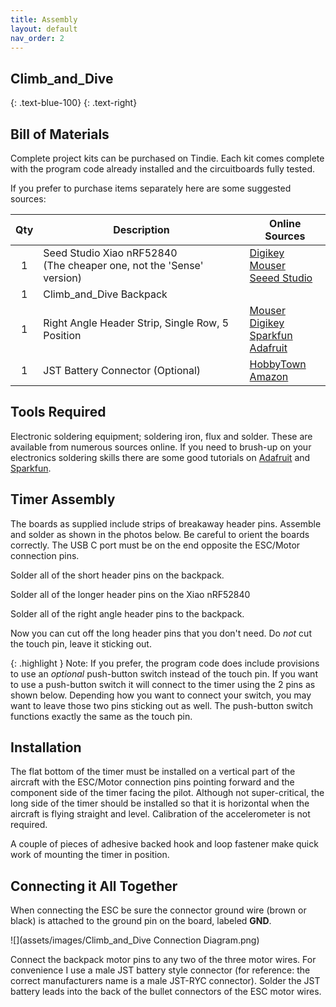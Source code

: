 ```yaml
---
title: Assembly
layout: default
nav_order: 2
---
```


## **Climb_and_Dive** ##
{: .text-blue-100}
{: .text-right}

## Bill of Materials ##

Complete project kits can be purchased on Tindie.  Each kit comes complete with the program code already installed and  the circuitboards fully tested.

If you prefer to purchase items separately here are some suggested sources:

| Qty | Description | Online Sources |
| :---: | ----------- | ------------- |
| 1 | Seed Studio Xiao nRF52840<br>(The cheaper one, not the 'Sense' version) | [Digikey][9]<br>[Mouser][10]<br>[Seeed Studio][11]  |
| 1 | Climb_and_Dive Backpack |  |
| 1 | Right Angle Header Strip, Single Row, 5 Position | [Mouser][5]<br>[Digikey][6]<br>[Sparkfun][3]<br>[Adafruit][4] |
| 1 | JST Battery Connector (Optional) | [HobbyTown][7]<br>[Amazon][8] |

## Tools Required ##

Electronic soldering equipment; soldering iron, flux and solder.  These are available from numerous sources online.  If you need to brush-up on your electronics soldering skills there are some good tutorials on [Adafruit][1] and [Sparkfun][2].

## Timer Assembly ##

The boards as supplied include strips of breakaway header pins.  Assemble and solder as shown in the photos below.  Be careful to orient the boards correctly.  The USB C port must be on the end opposite the ESC/Motor connection pins.



Solder all of the short header pins on the backpack.

Solder all of the longer header pins on the Xiao nRF52840

Solder all of the right angle header pins to the backpack.

Now you can cut off the long header pins that you don't need.  Do *not* cut the touch pin, leave it sticking out.

{: .highlight }
Note: If you prefer, the program code does include provisions to use an *optional* push-button switch instead of the touch pin.  If you want to use a push-button switch it will connect to the timer using the 2 pins as shown below.  Depending how you want to connect your switch, you may want to leave those two pins sticking out as well.  The push-button switch functions exactly the same as the touch pin.

## Installation ##

The flat bottom of the timer must be installed on a vertical part of the aircraft with the ESC/Motor connection pins pointing forward and the component side of the timer facing the pilot.  Although not super-critical, the long side of the timer should be installed so that it is horizontal when the aircraft is flying straight and level.  Calibration of the accelerometer is not required.

A couple of pieces of adhesive backed hook and loop fastener make quick work of mounting the timer in position.

## Connecting it All Together ##

When connecting the ESC be sure the connector ground wire (brown or black) is attached to the ground pin on the board, labeled **GND**.  

![](assets/images/Climb_and_Dive Connection Diagram.png)

Connect the backpack motor pins to any two of the three motor wires.  For convenience I use a male JST battery style connector (for reference: the correct manufacturers name is a male JST-RYC connector).  Solder the JST battery leads into the back of the bullet connectors of the ESC motor wires.

[1]: https://learn.adafruit.com/adafruit-guide-excellent-soldering
[2]: https://learn.sparkfun.com/tutorials/how-to-solder-through-hole-soldering?_ga=2.264399628.2047829894.1668554338-987389297.1656854053
[3]: https://www.sparkfun.com/products/553
[4]: https://www.adafruit.com/product/1540
[5]: https://www.mouser.com/ProductDetail/Harwin/M20-9754046?qs=Jph8NoUxIfUFQh%2F79tzPcQ%3D%3D
[6]: https://www.digikey.com/en/products/detail/amphenol-cs-fci/68015-436HLF/1487576?s=N4IgTCBcDaIGwAYCcBaAzAFiQDhQOQBEACEAXQF8g
[7]: https://www.hobbytown.com/protek-rc-jst-male-connector-leads-2-ptk-5218/p23432
[8]: https://www.amazon.com/Silicone-Connector-SIM-NAT-Connectors/dp/B071XN7C43/ref=sr_1_16?crid=231ACQ422NRUB&keywords=jst+ryc&qid=1668614414&sprefix=jst+ryc%2Caps%2C89&sr=8-16
[9]: https://www.digikey.com/en/products/detail/seeed-technology-co-ltd/102010448/16652893?s=N4IgTCBcDaIIwFYCcB2AtHADGTWAseAHGgHIAiIAugL5A
[10]: https://www.mouser.com/ProductDetail/Seeed-Studio/102010448?qs=Znm5pLBrcAJ5g%252BWAkitg4w%3D%3D
[11]: https://www.seeedstudio.com/Seeed-XIAO-BLE-nRF52840-p-5201.html
